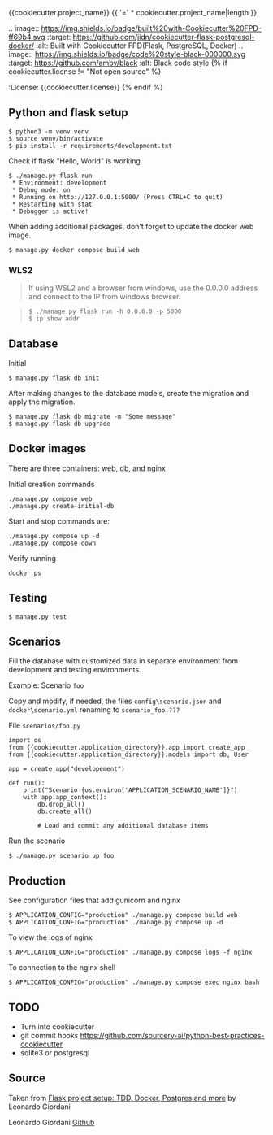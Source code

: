 {{cookiecutter.project_name}}
{{ '=' * cookiecutter.project_name|length }}

.. image:: https://img.shields.io/badge/built%20with-Cookiecutter%20FPD-ff69b4.svg
     :target: https://github.com/jidn/cookiecutter-flask-postgresql-docker/
     :alt: Built with Cookiecutter FPD(Flask, PostgreSQL, Docker)
.. image:: https://img.shields.io/badge/code%20style-black-000000.svg
     :target: https://github.com/ambv/black
     :alt: Black code style
{% if cookiecutter.license != "Not open source" %}

:License: {{cookiecutter.license}}
{% endif %}

## Python and flask setup

    $ python3 -m venv venv
    $ source venv/bin/activate
    $ pip install -r requirements/development.txt

Check if flask "Hello, World" is working.

    $ ./manage.py flask run
     * Environment: development
     * Debug mode: on
     * Running on http://127.0.0.1:5000/ (Press CTRL+C to quit)
     * Restarting with stat
     * Debugger is active!

When adding additional packages, don't forget to update the docker web image.

    $ manage.py docker compose build web

<!-- WLS2 note -->
### WLS2
> If using WSL2 and a browser from windows, use the 0.0.0.0 address and connect to the IP from windows browser.

>     $ ./manage.py flask run -h 0.0.0.0 -p 5000
>     $ ip show addr

## Database

Initial

    $ manage.py flask db init

After making changes to the database models, create the migration and apply the migration.

    $ manage.py flask db migrate -m "Some message"
    $ manage.py flask db upgrade

## Docker images

There are three containers: web, db, and nginx

Initial creation commands

    ./manage.py compose web
    ./manage.py create-initial-db

Start and stop commands are:

    ./manage.py compose up -d
    ./manage.py compose down

Verify running

    docker ps

## Testing

    $ manage.py test

## Scenarios

Fill the database with customized data in separate environment from development and testing environments.

Example: Scenario `foo`

Copy and modify, if needed, the files `config\scenario.json` and `docker\scenario.yml` renaming to `scenario_foo.???`

File `scenarios/foo.py`

    import os
    from {{cookiecutter.application_directory}}.app import create_app
    from {{cookiecutter.application_directory}}.models import db, User

    app = create_app("developement")

    def run():
        print("Scenario {os.environ['APPLICATION_SCENARIO_NAME']}")
        with app.app_context():
            db.drop_all()
            db.create_all()

            # Load and commit any additional database items

Run the scenario

    $ ./manage.py scenario up foo


## Production

See configuration files that add gunicorn and nginx

    $ APPLICATION_CONFIG="production" ./manage.py compose build web
    $ APPLICATION_CONFIG="production" ./manage.py compose up -d

To view the logs of nginx

    $ APPLICATION_CONFIG="production" ./manage.py compose logs -f nginx

To connection to the nginx shell

    $ APPLICATION_CONFIG="production" ./manage.py compose exec nginx bash

## TODO

+ Turn into cookiecutter
+ git commit hooks https://github.com/sourcery-ai/python-best-practices-cookiecutter
+ sqlite3 or postgresql

## Source

Taken from [Flask project setup: TDD, Docker, Postgres and more](https://www.thedigitalcatonline.com/blog/2020/07/05/flask-project-setup-tdd-docker-postgres-and-more-part-1/) by Leonardo Giordani

Leonardo Giordani [Github](https://github.com/lgiordani/rentomatic)
